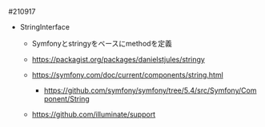 #210917

- StringInterface
    - Symfonyとstringyをベースにmethodを定義
    
    - https://packagist.org/packages/danielstjules/stringy
    - https://symfony.com/doc/current/components/string.html
        - https://github.com/symfony/symfony/tree/5.4/src/Symfony/Component/String
    - https://github.com/illuminate/support

